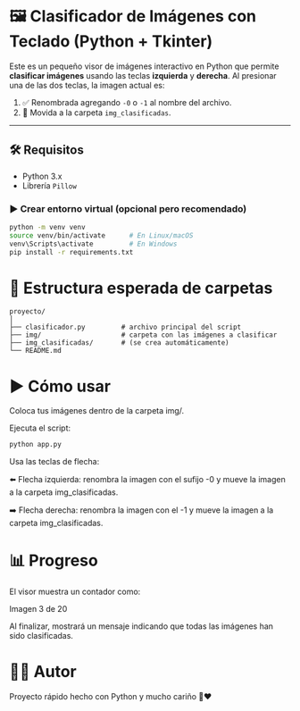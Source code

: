 # 🖼️ Clasificador de Imágenes con Teclado (Python + Tkinter)

Este es un pequeño visor de imágenes interactivo en Python que permite **clasificar imágenes** usando las teclas **izquierda** y **derecha**. Al presionar una de las dos teclas, la imagen actual es:

1. ✅ Renombrada agregando `-0` o `-1` al nombre del archivo.
2. 📁 Movida a la carpeta `img_clasificadas`.

---

## 🛠️ Requisitos

- Python 3.x
- Librería `Pillow`

### ▶️ Crear entorno virtual (opcional pero recomendado)

```bash
python -m venv venv
source venv/bin/activate      # En Linux/macOS
venv\Scripts\activate         # En Windows
pip install -r requirements.txt
```

# 📂 Estructura esperada de carpetas

```plaintext
proyecto/
│
├── clasificador.py         # archivo principal del script
├── img/                    # carpeta con las imágenes a clasificar
├── img_clasificadas/       # (se crea automáticamente)
└── README.md
```


# ▶️ Cómo usar

Coloca tus imágenes dentro de la carpeta img/.

Ejecuta el script:

```bash
python app.py
```

Usa las teclas de flecha:

⬅️ Flecha izquierda: renombra la imagen con el sufijo -0 y mueve la imagen a la carpeta img_clasificadas.

➡️ Flecha derecha: renombra la imagen con el -1 y mueve la imagen a la carpeta img_clasificadas.

# 📊 Progreso

El visor muestra un contador como:

Imagen 3 de 20

Al finalizar, mostrará un mensaje indicando que todas las imágenes han sido clasificadas.


# 🧑‍💻 Autor

Proyecto rápido hecho con Python y mucho cariño 🐍❤️


